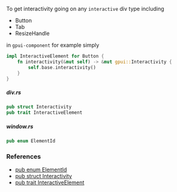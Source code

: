 
To get interactivity going on any `interactive` div type including

- Button
- Tab
- ResizeHandle

in `gpui-component` for example simply

```rust
impl InteractiveElement for Button {
    fn interactivity(&mut self) -> &mut gpui::Interactivity {
        self.base.interactivity()
    }
}
```

##### div.rs

```rust
pub struct Interactivity
pub trait InteractiveElement
```

##### window.rs

```rust
pub enum ElementId
```

### References

- [pub enum ElementId](https://github.com/zed-industries/zed/blob/main/crates/gpui/src/window.rs#L4841)
- [pub struct Interactivity](https://github.com/zed-industries/zed/blob/main/crates/gpui/src/elements/div.rs#L1240)
- [pub trait InteractiveElement](https://github.com/zed-industries/zed/blob/main/crates/gpui/src/elements/div.rs#L520)
